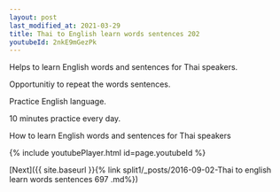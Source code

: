 ```yaml
---
layout: post
last_modified_at: 2021-03-29
title: Thai to English learn words sentences 202 
youtubeId: 2nkE9mGezPk
---
```

 
 
Helps to learn English words and sentences for Thai speakers.

Opportunitiy to repeat the words sentences. 

Practice English language. 
 
10 minutes practice every day. 
 
How to learn English words and sentences for Thai speakers 
 
{% include youtubePlayer.html id=page.youtubeId %}
 
 
[Next]({{ site.baseurl }}{% link  split1/_posts/2016-09-02-Thai to english learn words sentences 697 .md%})
 
